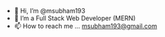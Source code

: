 - 👋 Hi, I’m @msubham193
- 👀 I’m a Full Stack Web Developer (MERN)
- 📫 How to reach me ... msubham193@gmail.com

<!---
msubham193/msubham193 is a ✨ special ✨ repository because its `README.md` (this file) appears on your GitHub profile.
You can click the Preview link to take a look at your changes.
--->
